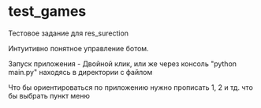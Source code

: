 # test_games
Тестовое задание для res_surection

Интуитивно понятное управление ботом.

Запуск приложения - Двойной клик, или же через консоль "python main.py" находясь в директории с файлом

Что бы ориентироваться по приложению нужно прописать 1, 2 и тд. что бы выбрать пункт меню
